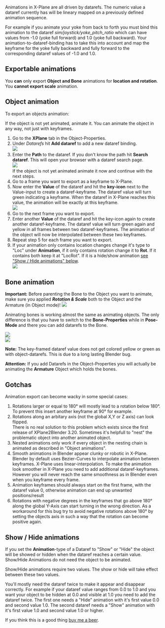 Animations in X-Plane are all driven by datarefs. The numeric value a dataref currently has will be lineary mapped on a previously defined animation sequence.

For example if you animate your yoke from back to forth you must bind this animation to the dataref *sim/joystick/yoke_pitch_ratio* which can have values from -1.0 (yoke full forward) and 1.0 (yoke full backward). Your animation-to-dataref-binding has to take this into account and map the keyframe for the yoke fully backward and fully forward to the corresponding dataref values of -1.0 and 1.0.

## Exportable animations

You **can** only export **Object and Bone** animations for **location and rotation**.
You **cannot export scale** animation.

## Object animation

To export an objects animation:

If the object is not yet animated, animate it. You can animate the object in any way, not just with keyframes.

1. Go to the **XPlane** tab in the Object-Properties.
2. Under *Datarefs* hit **Add dataref** to add a new dataref binding.<br/>
  ![](images/docs-3.2x-animations_1.png)
3. Enter the **Path** to the dataref. If you don't know the path hit **Search dataref**. This will open your browser with a dataref search page.<br/>
  ![](images/docs-3.2x-animations_2.png)<br/>
  If the object is not yet animated animate it now and continue with the next steps.
4. Go to a frame you want to export as a keyframe to X-Plane.
5. Now enter the **Value** of the dataref and hit the **key-icon** next to the Value-input to create a dataref-keyframe. The dataref value will turn green indicating a keyframe. When the dataref in X-Plane reaches this value, the animation will be exactly at this keyframe.<br/>
  ![](images/docs-3.2x-animations_3.png)
6. Go to the next frame you want to export.
7. Enter another **Value** of the dataref and hit the key-icon again to create another dataref-keyframe. The dataref value will turn green again and yellow in all frames between two dataref-keyframes. The animation of the object will now be interpolated between these two keyframes. 
8. Repeat step 5 for each frame you want to export.
9. If your animation only contains location changes change it's type to "Loc" under **Animation**, if it only contains rotation change it to **Rot**. If it contains both keep it at "LocRot". If it is a hide/show animation [see "Show / Hide animations" below](./docs-3.2x-Animations#show--hide-animations).<br/>
  ![](images/docs-3.2x-animations_4.png)

## Bone animation

**Important:** Before parenting the Bone to the Object you want to animate, make sure you applied ***Rotation & Scale*** both to the Object and the Armature (in Object mode)!
![](images/docs-3.2x-animations_4_5.png)<br/>

Animating bones is working almost the same as animating objects.
The only difference is that you have to switch to the **Bone-Properties** while in **Pose-Mode** and there you can add datarefs to the Bone.

![](images/docs-3.2x-animations_5.png)<br/>
![](images/docs-3.2x-animations_6.png)

**Note:** The key-framed dataref value does not get colored yellow or green as with object-datarefs.
This is due to a long lasting Blender bug.

**Attention:** If you add Datarefs in the Object-Properties you will actually be animating the **Armature** Object which holds the bones.

## Gotchas

Animation export can become wacky in some special cases:

1. Rotations larger or equal to 180° will mostly lead to a rotation below 180°.    
    To prevent this insert another keyframe at 90° for example.
2. Rotations along an arbitary axis (not the global X,Y or Z axis) can look flipped.    
    There is no real solution to this problem which exists since the first release of XPlane2Blender 3.20.
    Sometimes it's helpfull to "nest" the problematic object into another animated object.
3. Nested animations only work if every object in the nesting chain is animated as described in "Object animations".
4. Smooth animations in Blender appear clunky or robotic in X-Plane.    
   Blender by default uses Bezier-Curves to interpolate animation between keyframes. X-Plane uses linear-interpolation. To make the animation look smoother in X-Plane you need to add additional dataref-keyframes. However you will never reach the same smoothness as in Blender even when you keyframe every frame.
5. Animation keyframes should always start on the first frame, with the dataref value 0, otherwise animation can end up unwanted positions/result
6. Rotations with negative degrees in the keyframes that go above 180° along the global Y-Axis can start turning in the wrong direction. As a workaround for this bug try to avoid negative rotations above 180° by setting the objects axis in such a way that the rotation can become positive again.

## Show / Hide animations

If you set the **Animation**-type of a Dataref to "Show" or "Hide" the object will be showed or hidden when the dataref reaches a certain value. Show/Hide Animations do not need the object to be animated.

Show/Hide animations require two values. The show or hide will take effect between these two values.

You'll mostly need the dataref twice to make it appear and disappear correctly.
For example if your dataref value ranges from 0.0 to 1.0 and you want your object to be hidden at 0.0 and visible at 1.0 you need to add the dataref twice. The first one needs a "Hide" animation with it's first value 0.0 and second value 1.0. The second dataref needs a "Show" animation with it's first value 1.0 and second value 1.0 or higher.

If you think this is a good thing [buy me a beer](../../Donations).